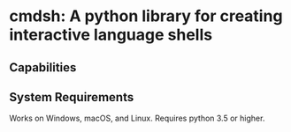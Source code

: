 # cmdsh: A python library for creating interactive language shells


## Capabilities

## System Requirements

Works on Windows, macOS, and Linux. Requires python 3.5 or higher.

